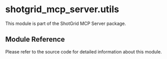 # shotgrid_mcp_server.utils

This module is part of the ShotGrid MCP Server package.

## Module Reference

Please refer to the source code for detailed information about this module.
